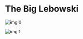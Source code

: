 # The Big Lebowski

![img 0](https://i.imgur.com/rC57wGP.jpg)

![img 1](https://i.imgur.com/Z4movtH.jpg)

